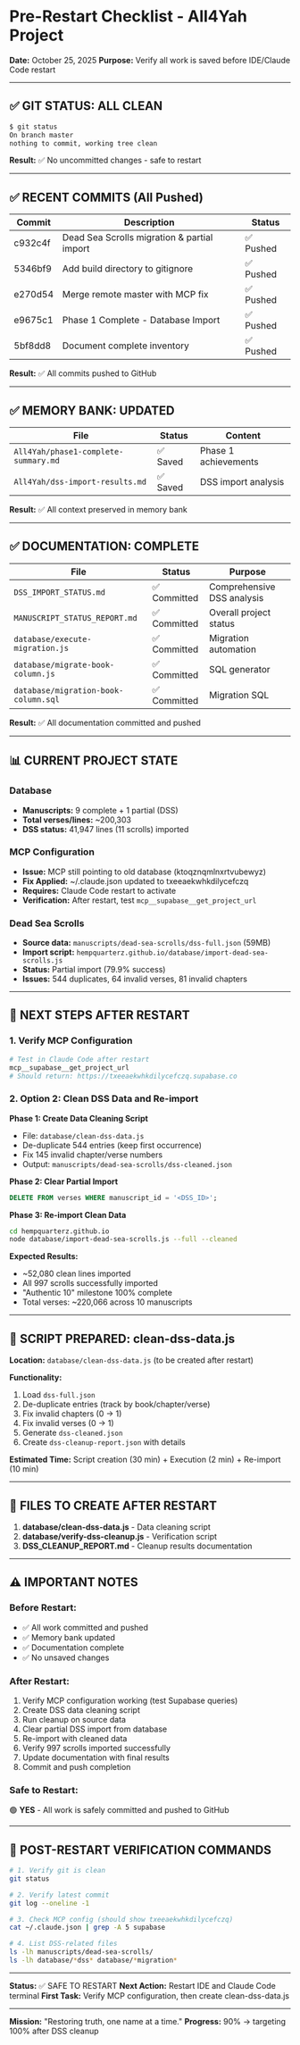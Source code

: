 # Pre-Restart Checklist - All4Yah Project
**Date:** October 25, 2025
**Purpose:** Verify all work is saved before IDE/Claude Code restart

---

## ✅ GIT STATUS: ALL CLEAN

```bash
$ git status
On branch master
nothing to commit, working tree clean
```

**Result:** ✅ No uncommitted changes - safe to restart

---

## ✅ RECENT COMMITS (All Pushed)

| Commit | Description | Status |
|--------|-------------|--------|
| c932c4f | Dead Sea Scrolls migration & partial import | ✅ Pushed |
| 5346bf9 | Add build directory to gitignore | ✅ Pushed |
| e270d54 | Merge remote master with MCP fix | ✅ Pushed |
| e9675c1 | Phase 1 Complete - Database Import | ✅ Pushed |
| 5bf8dd8 | Document complete inventory | ✅ Pushed |

**Result:** ✅ All commits pushed to GitHub

---

## ✅ MEMORY BANK: UPDATED

| File | Status | Content |
|------|--------|---------|
| `All4Yah/phase1-complete-summary.md` | ✅ Saved | Phase 1 achievements |
| `All4Yah/dss-import-results.md` | ✅ Saved | DSS import analysis |

**Result:** ✅ All context preserved in memory bank

---

## ✅ DOCUMENTATION: COMPLETE

| File | Status | Purpose |
|------|--------|---------|
| `DSS_IMPORT_STATUS.md` | ✅ Committed | Comprehensive DSS analysis |
| `MANUSCRIPT_STATUS_REPORT.md` | ✅ Committed | Overall project status |
| `database/execute-migration.js` | ✅ Committed | Migration automation |
| `database/migrate-book-column.js` | ✅ Committed | SQL generator |
| `database/migration-book-column.sql` | ✅ Committed | Migration SQL |

**Result:** ✅ All documentation committed and pushed

---

## 📊 CURRENT PROJECT STATE

### Database
- **Manuscripts:** 9 complete + 1 partial (DSS)
- **Total verses/lines:** ~200,303
- **DSS status:** 41,947 lines (11 scrolls) imported

### MCP Configuration
- **Issue:** MCP still pointing to old database (ktoqznqmlnxrtvubewyz)
- **Fix Applied:** ~/.claude.json updated to txeeaekwhkdilycefczq
- **Requires:** Claude Code restart to activate
- **Verification:** After restart, test `mcp__supabase__get_project_url`

### Dead Sea Scrolls
- **Source data:** `manuscripts/dead-sea-scrolls/dss-full.json` (59MB)
- **Import script:** `hempquarterz.github.io/database/import-dead-sea-scrolls.js`
- **Status:** Partial import (79.9% success)
- **Issues:** 544 duplicates, 64 invalid verses, 81 invalid chapters

---

## 🎯 NEXT STEPS AFTER RESTART

### 1. Verify MCP Configuration
```bash
# Test in Claude Code after restart
mcp__supabase__get_project_url
# Should return: https://txeeaekwhkdilycefczq.supabase.co
```

### 2. Option 2: Clean DSS Data and Re-import

**Phase 1: Create Data Cleaning Script**
- File: `database/clean-dss-data.js`
- De-duplicate 544 entries (keep first occurrence)
- Fix 145 invalid chapter/verse numbers
- Output: `manuscripts/dead-sea-scrolls/dss-cleaned.json`

**Phase 2: Clear Partial Import**
```sql
DELETE FROM verses WHERE manuscript_id = '<DSS_ID>';
```

**Phase 3: Re-import Clean Data**
```bash
cd hempquarterz.github.io
node database/import-dead-sea-scrolls.js --full --cleaned
```

**Expected Results:**
- ~52,080 clean lines imported
- All 997 scrolls successfully imported
- "Authentic 10" milestone 100% complete
- Total verses: ~220,066 across 10 manuscripts

---

## 🔧 SCRIPT PREPARED: clean-dss-data.js

**Location:** `database/clean-dss-data.js` (to be created after restart)

**Functionality:**
1. Load `dss-full.json`
2. De-duplicate entries (track by book/chapter/verse)
3. Fix invalid chapters (0 → 1)
4. Fix invalid verses (0 → 1)
5. Generate `dss-cleaned.json`
6. Create `dss-cleanup-report.json` with details

**Estimated Time:** Script creation (30 min) + Execution (2 min) + Re-import (10 min)

---

## 📁 FILES TO CREATE AFTER RESTART

1. **database/clean-dss-data.js** - Data cleaning script
2. **database/verify-dss-cleanup.js** - Verification script
3. **DSS_CLEANUP_REPORT.md** - Cleanup results documentation

---

## ⚠️ IMPORTANT NOTES

### Before Restart:
- ✅ All work committed and pushed
- ✅ Memory bank updated
- ✅ Documentation complete
- ✅ No unsaved changes

### After Restart:
1. Verify MCP configuration working (test Supabase queries)
2. Create DSS data cleaning script
3. Run cleanup on source data
4. Clear partial DSS import from database
5. Re-import with cleaned data
6. Verify 997 scrolls imported successfully
7. Update documentation with final results
8. Commit and push completion

### Safe to Restart:
🟢 **YES** - All work is safely committed and pushed to GitHub

---

## 🎯 POST-RESTART VERIFICATION COMMANDS

```bash
# 1. Verify git is clean
git status

# 2. Verify latest commit
git log --oneline -1

# 3. Check MCP config (should show txeeaekwhkdilycefczq)
cat ~/.claude.json | grep -A 5 supabase

# 4. List DSS-related files
ls -lh manuscripts/dead-sea-scrolls/
ls -lh database/*dss* database/*migration*
```

---

**Status:** ✅ SAFE TO RESTART
**Next Action:** Restart IDE and Claude Code terminal
**First Task:** Verify MCP configuration, then create clean-dss-data.js

---

**Mission:** "Restoring truth, one name at a time."
**Progress:** 90% → targeting 100% after DSS cleanup
